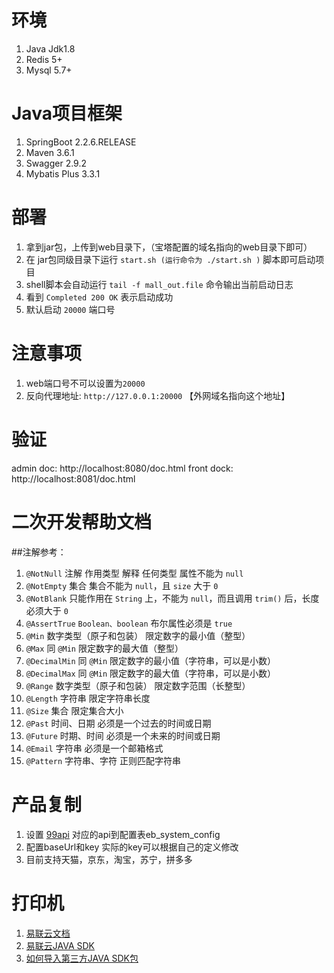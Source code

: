 # 环境
1. Java Jdk1.8
2. Redis 5+
3. Mysql 5.7+

# Java项目框架
1. SpringBoot 2.2.6.RELEASE
2. Maven 3.6.1
3. Swagger 2.9.2
4. Mybatis Plus 3.3.1

# 部署
1. 拿到jar包，上传到web目录下，（宝塔配置的域名指向的web目录下即可）
2. 在 jar包同级目录下运行 `start.sh (运行命令为 ./start.sh )` 脚本即可启动项目
3. shell脚本会自动运行 `tail -f mall_out.file` 命令输出当前启动日志
4. 看到 `Completed 200 OK` 表示启动成功
5. 默认启动 `20000` 端口号

# 注意事项
1. web端口号不可以设置为`20000`
2. 反向代理地址: `http://127.0.0.1:20000` 【外网域名指向这个地址】

# 验证
admin doc: http://localhost:8080/doc.html
front dock: http://localhost:8081/doc.html

# 二次开发帮助文档
##注解参考：
1. `@NotNull`    注解	作用类型	解释	任何类型	属性不能为 `null`
2. `@NotEmpty`	集合	集合不能为 `null`，且 `size` 大于 `0`
3. `@NotBlank`	只能作用在 `String` 上，不能为 `null`，而且调用 `trim()` 后，长度必须大于 `0`
4. `@AssertTrue`	`Boolean、boolean`	布尔属性必须是 `true`
5. `@Min`	数字类型（原子和包装）	限定数字的最小值（整型）
6. `@Max`	同 `@Min`	限定数字的最大值（整型）
7. `@DecimalMin`	同 `@Min`	限定数字的最小值（字符串，可以是小数）
8. `@DecimalMax`	同 `@Min`	限定数字的最大值（字符串，可以是小数）
9. `@Range`	数字类型（原子和包装）	限定数字范围（长整型）
10. `@Length`	字符串	限定字符串长度
11. `@Size`	集合	限定集合大小
12. `@Past`	时间、日期	必须是一个过去的时间或日期
13. `@Future`	时期、时间	必须是一个未来的时间或日期
14. `@Email`	字符串	必须是一个邮箱格式
15. `@Pattern`	字符串、字符	正则匹配字符串

# 产品复制
1. 设置 [99api](https://www.99api.com "99api") 对应的api到配置表eb_system_config 
2. 配置baseUrl和key 实际的key可以根据自己的定义修改
3. 目前支持天猫，京东，淘宝，苏宁，拼多多

# 打印机
1. [易联云文档](http://doc2.10ss.net/337744 "易联云文档")
2. [易联云JAVA SDK](http://doc2.10ss.net/337744 "易联云JAVA SDK gitee文档")
3. [如何导入第三方JAVA SDK包](https://blog.csdn.net/weixin_46028577/article/details/106342938?utm_medium=distribute.pc_relevant.none-task-blog-BlogCommendFromMachineLearnPai2-1.nonecase&depth_1-utm_source=distribute.pc_relevant.none-task-blog-BlogCommendFromMachineLearnPai2-1.nonecase "如何导入第三方JAVA SDK包")


